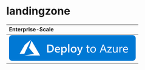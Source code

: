 # landingzone
| Enterprise-Scale |
|:--------------|
|[![Deploy To Azure](https://raw.githubusercontent.com/Azure/azure-quickstart-templates/master/1-CONTRIBUTION-GUIDE/images/deploytoazure.svg?sanitize=true)](https://ms.portal.azure.com/?feature.customportal=false#create/Microsoft.Template/uri/https%3A%2F%2Fraw.githubusercontent.com%2Fnil0blue%2Flandingzone%2Fpolicy%2Fazuredeploy.json/createUIDefinitionUri/https%3A%2F%2Fraw.githubusercontent.com%2Fnil0blue%2Flandingzone%2Fpolicy%2Fpolicy-parameters.json) |
